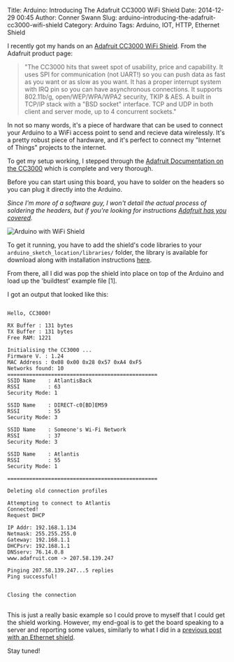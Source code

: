 Title: Arduino: Introducing The Adafruit CC3000 WiFi Shield
Date: 2014-12-29 00:45
Author: Conner Swann
Slug: arduino-introducing-the-adafruit-cc3000-wifi-shield
Category: Arduino
Tags: Arduino, IOT, HTTP, Ethernet Shield

I recently got my hands on an [Adafruit CC3000 WiFi Shield](http://www.adafruit.com/product/1491). From the Adafruit product page: 
>"The CC3000 hits that sweet spot of usability, price and capability. It uses SPI for communication (not UART!) so you can push data as fast as you want or as slow as you want. It has a proper interrupt system with IRQ pin so you can have asynchronous connections. It supports 802.11b/g, open/WEP/WPA/WPA2 security, TKIP & AES. A built in TCP/IP stack with a "BSD socket" interface. TCP and UDP in both client and server mode, up to 4 concurrent sockets."

In not so many words, it's a piece of hardware that can be used to connect your Arduino to a WiFi access point to send and recieve data wirelessly. It's a pretty robust piece of hardware, and it's perfect to connect my "Internet of Things" projects to the internet. 

To get my setup working, I stepped through the [Adafruit Documentation on the CC3000](https://learn.adafruit.com/adafruit-cc3000-wifi) which is complete and very thorough. 

Before you can start using this board, you have to solder on the headers so you can plug it directly into the Arduino. 

*Since I'm more of a software guy, I won't detail the actual process of soldering the headers, but if you're looking for instructions [Adafruit has you covered](https://learn.adafruit.com/adafruit-cc3000-wifi/assembly-and-wiring).*

![Arduino with WiFi Shield]({attach}/images/2014/arduino-wifi-shield-1.jpg)

To get it running, you have to add the shield's code libraries to your ```arduino_sketch_location/libraries/``` folder, the library is available for download along with installation instructions [here](https://learn.adafruit.com/adafruit-cc3000-wifi/cc3000-library-software).

From there, all I did was pop the shield into place on top of the Arduino and load up the 'buildtest' example file [1]. 

I got an output that looked like this: 
<pre>
<code class="language-none">
Hello, CC3000!

RX Buffer : 131 bytes
TX Buffer : 131 bytes
Free RAM: 1221

Initialising the CC3000 ...
Firmware V. : 1.24
MAC Address : 0x08 0x00 0x28 0x57 0xA4 0xF5
Networks found: 10
================================================
SSID Name    : AtlantisBack
RSSI         : 63
Security Mode: 1

SSID Name    : DIRECT-c0[BD]EM59
RSSI         : 55
Security Mode: 3

SSID Name    : Someone's Wi-Fi Network
RSSI         : 37
Security Mode: 3

SSID Name    : Atlantis
RSSI         : 55
Security Mode: 1

================================================

Deleting old connection profiles

Attempting to connect to Atlantis
Connected!
Request DHCP

IP Addr: 192.168.1.134
Netmask: 255.255.255.0
Gateway: 192.168.1.1
DHCPsrv: 192.168.1.1
DNSserv: 76.14.0.8
www.adafruit.com -> 207.58.139.247

Pinging 207.58.139.247...5 replies
Ping successful!


Closing the connection
</code>
</pre>

This is just a really basic example so I could prove to myself that I could get the shield working. However, my end-goal is to get the board speaking to a server and reporting some values, similarly to what I did in a [previous post with an Ethernet shield](http://connerswann.me/arduino-an-internet-of-things/). 

Stay tuned!
[^1]: The documentation actually says that you shouldn't be able to run the Arduino and the CC3000 shield off of your computer's USB port due to power consumption being too high, however I wasn't able to verify this. It might be a problem as you get into more advanced things and require more of the Arduino's pins to be powered. 